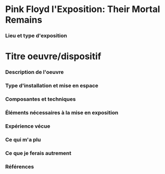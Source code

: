 # Pink Floyd l'Exposition: Their Mortal Remains


### Lieu et type d'exposition
# Titre oeuvre/dispositif
### Description de l'oeuvre
### Type d'installation et mise en espace
### Composantes et techniques
### Éléments nécessaires à la mise en exposition
### Expérience vécue
### Ce qui m'a plu
### Ce que je ferais autrement
### Références
